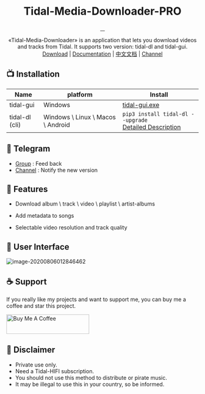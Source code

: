 <div align="center">
  <h1>Tidal-Media-Downloader-PRO</h1>
  <a href="https://github.com/yaronzz/Tidal-Media-Downloader-PRO/blob/master/LICENSE">
    <img src="https://img.shields.io/github/license/yaronzz/Tidal-Media-Downloader-PRO.svg?style=flat-square" alt="">
  </a>
  <a href="https://github.com/yaronzz/Tidal-Media-Downloader-PRO/releases">
    <img src="https://img.shields.io/github/v/release/yaronzz/Tidal-Media-Downloader-PRO.svg?style=flat-square" alt="">
  </a>
  <a href="https://www.python.org/">
    <img src="https://img.shields.io/github/issues/yaronzz/Tidal-Media-Downloader-PRO.svg?style=flat-square" alt="">
  </a>
  <a href="https://github.com/yaronzz/Tidal-Media-Downloader-PRO/releases">
    <img src="https://img.shields.io/github/downloads/yaronzz/Tidal-Media-Downloader-PRO/total?label=tidal-gui%20download" alt="">
  </a>
</div>
<p align="center">
  «Tidal-Media-Downloader» is an application that lets you download videos and tracks from Tidal. It supports two version: tidal-dl and tidal-gui. 
    <br>
        <a href="https://github.com/yaronzz/Tidal-Media-Downloader-PRO/releases">Download</a> |
        <a href="https://yaronzz.top/post/tidal_dl_installation/">Documentation</a> |
        <a href="https://yaronzz.top/post/tidal_dl_installation_chn/">中文文档</a> |
        <a href="https://t.me/Tidal_Media_Downloader">Channel</a>
    <br>
</p>


## 📺 Installation
| Name           | platform                          | Install                                                      |
| -------------- | --------------------------------- | ------------------------------------------------------------ |
| tidal-gui      | Windows                           | [tidal-gui.exe](https://github.com/yaronzz/Tidal-Media-Downloader-PRO/releases) |
| tidal-dl (cli) | Windows \ Linux \ Macos \ Android | ```pip3 install tidal-dl --upgrade```<br />[Detailed Description](https://yaronzz.top/post/tidal_dl_installation/#Install) |

## 📡 Telegram
- [Group](https://t.me/tidal_group) : Feed back
- [Channel](https://t.me/Tidal_Media_Downloader) : Notify the new version 

## 🤖 Features
- Download album \ track \ video \ playlist \ artist-albums

- Add metadata to songs

- Selectable video resolution and track quality

## 💽 User Interface
![image-20200806012846462](https://i.loli.net/2020/08/06/qTfowFYmrxnVIQH.png)

## ☕ Support

If you really like my projects and want to support me, you can buy me a coffee and star this project. 

<a href="https://www.buymeacoffee.com/yaronzz" target="_blank"><img src="https://cdn.buymeacoffee.com/buttons/arial-orange.png" alt="Buy Me A Coffee" style="height: 51px !important;width: 217px !important;" ></a>

## 📜 Disclaimer
- Private use only.
- Need a Tidal-HIFI subscription. 
- You should not use this method to distribute or pirate music.
- It may be illegal to use this in your country, so be informed.


